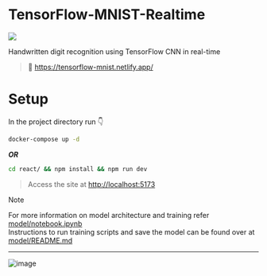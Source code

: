 # TensorFlow-MNIST-Realtime

<kbd> <img src="https://github.com/user-attachments/assets/912a7ec4-11f9-4028-9174-e1b7114bcea6"> </kbd>

Handwritten digit recognition using TensorFlow CNN in real-time

> 🚀 https://tensorflow-mnist.netlify.app/

# Setup

In the project directory run 👇

```bash
docker-compose up -d
```

***OR***

```bash
cd react/ && npm install && npm run dev
```

> Access the site at [http://localhost:5173](http://localhost:5173/)

> [!NOTE]
> For more information on model architecture and training refer [model/notebook.ipynb](model/notebook.ipynb) <br/>
> Instructions to run training scripts and save the model can be found over at [model/README.md](model/README.md)

---

![image](https://github.com/user-attachments/assets/b71574a2-7990-4954-a6da-3ac58c4db726)
